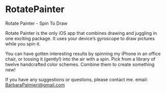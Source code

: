 # RotatePainter
Rotate Painter - Spin To Draw

Rotate Painter is the only iOS app that combines drawing and juggling in one exciting package. It uses your device’s gyroscope to draw pictures while you spin it. 

You can have gotten interesting results by spinning my iPhone in an office chair, or tossing it (gently!) into the air with a spin. Pick from a library of twelve handcrafted color schemes. Combine them to create something new!

If you have any suggestions or questions, please contact me. email: BarbaraPalmieri@gmail.com
